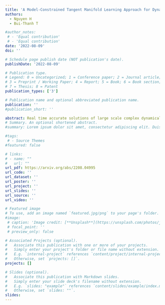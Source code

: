 ```yaml
---
title: 'A Model-Constrained Tangent Manifold Learning Approach for Dynamical Systems'
authors:
  - Nguyen H
  - Bui-Thanh T

#author_notes:
 # - 'Equal contribution'
 # - 'Equal contribution'
date: '2022-08-09'
doi: ''

# Schedule page publish date (NOT publication's date).
publishDate: '2022-08-09'

# Publication type.
# Legend: 0 = Uncategorized; 1 = Conference paper; 2 = Journal article;
# 3 = Preprint / Working Paper; 4 = Report; 5 = Book; 6 = Book section;
# 7 = Thesis; 8 = Patent
publication_types: ['3']

# Publication name and optional abbreviated publication name.
publication: ''
#publication_short: ''

abstract: Real time accurate solutions of large scale complex dynamical systems are in critical need for control, optimization, uncertainty quantification, and decision-making in practical engineering and science applications. This paper contributes in this direction a model constrained tangent manifold learning (mcTangent) approach. At the heart of mcTangent is the synergy of several desirable strategies i) a tangent manifold learning to take advantage of the neural network speed and the time accurate nature of the method of lines; ii) a model constrained approach to encode the neural network tangent with the underlying governing equations; iii) sequential learning strategies to promote long time stability and accuracy; and iv) data randomization approach to implicitly enforce the smoothness of the neural network tangent and its likeliness to the truth tangent up second order derivatives in order to further enhance the stability and accuracy of mcTangent solutions. Both semi heuristic and rigorous arguments are provided to analyze and justify the proposed approach. Several numerical results for transport equation, viscous Burgers equation, and Navier Stokes equation are presented to study and demonstrate the capability of the proposed mcTangent learning approach.
# Summary. An optional shortened abstract.
#summary: Lorem ipsum dolor sit amet, consectetur adipiscing elit. Duis posuere tellus ac convallis placerat. Proin tincidunt magna sed ex sollicitudin condimentum.

#tags:
 # - Source Themes
#featured: false

# links:
# - name: ""
#   url: ""
url_pdf: https://arxiv.org/abs/2208.04995
url_code: ''
url_dataset: ''
url_poster: ''
url_project: ''
url_slides: ''
url_source: ''
url_video: ''

# Featured image
# To use, add an image named `featured.jpg/png` to your page's folder.
#image:
 # caption: 'Image credit: [**Unsplash**](https://unsplash.com/photos/jdD8gXaTZsc)'
 # focal_point: ''
 # preview_only: false

# Associated Projects (optional).
#   Associate this publication with one or more of your projects.
#   Simply enter your project's folder or file name without extension.
#   E.g. `internal-project` references `content/project/internal-project/index.md`.
#   Otherwise, set `projects: []`.
projects: []

# Slides (optional).
#   Associate this publication with Markdown slides.
#   Simply enter your slide deck's filename without extension.
#   E.g. `slides: "example"` references `content/slides/example/index.md`.
#   Otherwise, set `slides: ""`.
slides:
---
```



